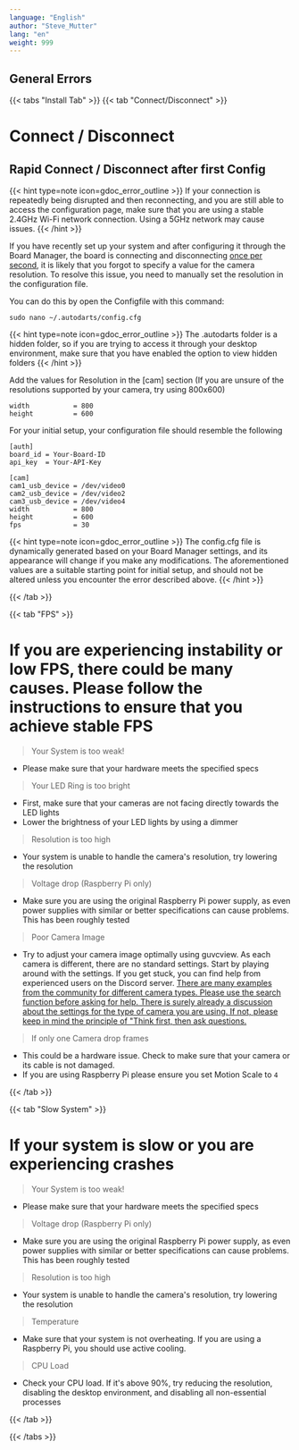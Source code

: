 ```yaml
---
language: "English"
author: "Steve_Mutter"
lang: "en"
weight: 999
---
```


## General Errors

{{< tabs "Install Tab" >}}
{{< tab "Connect/Disconnect" >}}

# Connect / Disconnect

## Rapid Connect / Disconnect after first Config

{{< hint type=note icon=gdoc_error_outline >}}
If your connection is repeatedly being disrupted and then reconnecting, and you are still able to access the configuration page, make sure that you are using a stable 2.4GHz Wi-Fi network connection. Using a 5GHz network may cause issues.
{{< /hint >}}

If you have recently set up your system and after configuring it through the Board Manager, the board is connecting and disconnecting <u>once per second</u>, it is likely that you forgot to specify a value for the camera resolution. To resolve this issue, you need to manually set the resolution in the configuration file.

You can do this by open the Configfile with this command:

```
sudo nano ~/.autodarts/config.cfg
```

{{< hint type=note icon=gdoc_error_outline >}}
The .autodarts folder is a hidden folder, so if you are trying to access it through your desktop environment, make sure that you have enabled the option to view hidden folders
{{< /hint >}}

Add the values for Resolution in the [cam] section (If you are unsure of the resolutions supported by your camera, try using 800x600)

```
width           = 800
height          = 600
```

For your initial setup, your configuration file should resemble the following

```
[auth]
board_id = Your-Board-ID
api_key  = Your-API-Key

[cam]
cam1_usb_device = /dev/video0
cam2_usb_device = /dev/video2
cam3_usb_device = /dev/video4
width           = 800
height          = 600
fps             = 30
```

{{< hint type=note icon=gdoc_error_outline >}}
The config.cfg file is dynamically generated based on your Board Manager settings, and its appearance will change if you make any modifications. The aforementioned values are a suitable starting point for initial setup, and should not be altered unless you encounter the error described above.
{{< /hint >}}

{{< /tab >}}

{{< tab "FPS" >}}

# If you are experiencing instability or low FPS, there could be many causes. Please follow the instructions to ensure that you achieve stable FPS

> Your System is too weak!

- Please make sure that your hardware meets the specified specs

> Your LED Ring is too bright

- First, make sure that your cameras are not facing directly towards the LED lights
- Lower the brightness of your LED lights by using a dimmer

> Resolution is too high

- Your system is unable to handle the camera's resolution, try lowering the resolution

> Voltage drop (Raspberry Pi only)

- Make sure you are using the original Raspberry Pi power supply, as even power supplies with similar or better specifications can cause problems. This has been roughly tested

> Poor Camera Image

- Try to adjust your camera image optimally using guvcview. As each camera is different, there are no standard settings. Start by playing around with the settings. If you get stuck, you can find help from experienced users on the Discord server. <u>There are many examples from the community for different camera types. Please use the search function before asking for help. There is surely already a discussion about the settings for the type of camera you are using. If not, please keep in mind the principle of "Think first, then ask questions.</u>

> If only one Camera drop frames

- This could be a hardware issue. Check to make sure that your camera or its cable is not damaged.
- If you are using Raspberry Pi please ensure you set Motion Scale to `4`

{{< /tab >}}

{{< tab "Slow System" >}}

# If your system is slow or you are experiencing crashes

> Your System is too weak!

- Please make sure that your hardware meets the specified specs

> Voltage drop (Raspberry Pi only)

- Make sure you are using the original Raspberry Pi power supply, as even power supplies with similar or better specifications can cause problems. This has been roughly tested

> Resolution is too high

- Your system is unable to handle the camera's resolution, try lowering the resolution

> Temperature

- Make sure that your system is not overheating. If you are using a Raspberry Pi, you should use active cooling.

> CPU Load

- Check your CPU load. If it's above 90%, try reducing the resolution, disabling the desktop environment, and disabling all non-essential processes

{{< /tab >}}

{{< /tabs >}}
